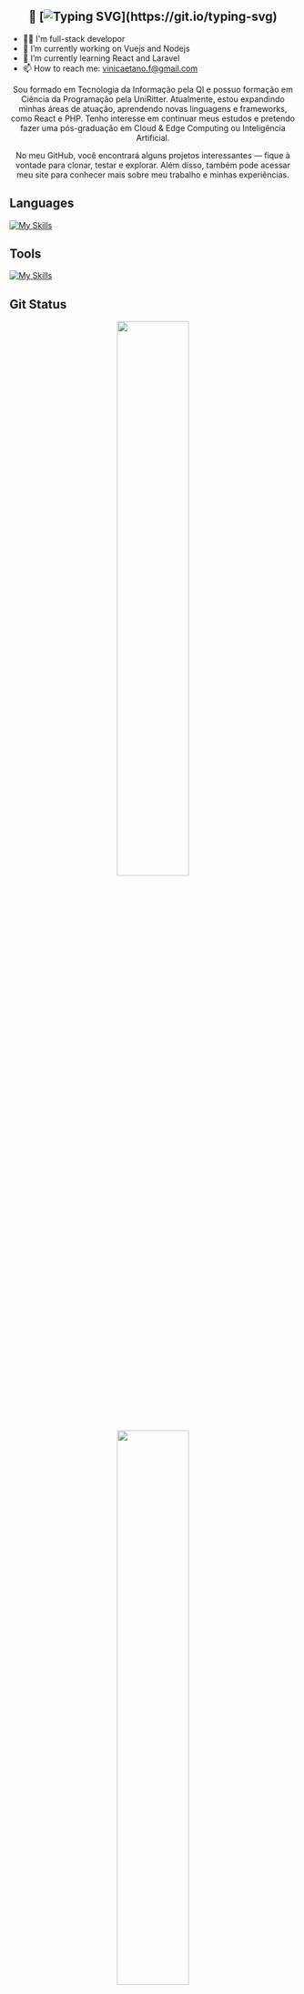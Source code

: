 <div align="center">

## 👋 [![Typing SVG](https://readme-typing-svg.demolab.com?font=&duration=2000&pause=1000&color=F7F7F7&multiline=true&width=215&height=28&lines=Hey%2C+Vinicius+here!)](https://git.io/typing-svg)

</div>

- 👨‍💻 I'm full-stack developor
- 🔭 I’m currently working on Vuejs and Nodejs
- 🌱 I’m currently learning React and Laravel
- 📫 How to reach me: vinicaetano.f@gmail.com

<div align="center">
Sou formado em Tecnologia da Informação pela QI e possuo formação em Ciência da Programação pela UniRitter. Atualmente, estou expandindo minhas áreas de atuação, aprendendo novas linguagens e frameworks, como React e PHP. Tenho interesse em continuar meus estudos e pretendo fazer uma pós-graduação em Cloud & Edge Computing ou Inteligência Artificial.

No meu GitHub, você encontrará alguns projetos interessantes — fique à vontade para clonar, testar e explorar. Além disso, também pode acessar meu site para conhecer mais sobre meu trabalho e minhas experiências.
</div>

## Languages
[![My Skills](https://skillicons.dev/icons?i=js,ts,html,css,vuejs,react,nodejs,flutter,tailwind,mysql,sqlite,php,pinia,prisma)](https://skillicons.dev)
## Tools
[![My Skills](https://skillicons.dev/icons?i=git,github,vite,docker,postman)](https://skillicons.dev)
## Git Status
<p align="center">
  <img height="50%" width="auto" src ="https://github-readme-stats.vercel.app/api?username=ViniciusCaetano123&show_icons=true&theme=highcontrast&hide=issues,contribs">
  <img height="50%" width="auto" src ="https://github-readme-stats.vercel.app/api/top-langs/?username=ViniciusCaetano123&layout=compact&theme=highcontrast">
  
  <br>
  <br>

<div align="center">
  🌐 &nbsp;&nbsp;Explore my site!
</div>



